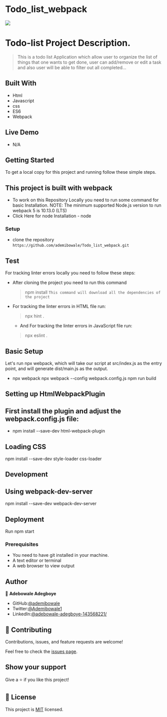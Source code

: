 # Todo_list_webpack

![](https://img.shields.io/badge/Microverse-blueviolet)

# Todo-list Project Description.

> This is a todo list Application which allow user to organize the  list of things that one wants to get done, user can add/remove or edit a task and also user will be able to filter out all completed…

 ## Built With

- Html
- Javascript
- css
- ES6
- Webpack

## Live Demo

- N/A

## Getting Started

To get a local copy for this project and running follow these simple steps.

## This project is built with webpack

 - To work on this Repository Locally you need to run some command for basic Installation. NOTE: The minimum supported Node.js version to run webpack 5 is 10.13.0 (LTS)
- Click Here for node Installation - node


### Setup

- clone the repository `https://github.com/ademibowale/Todo_list_webpack.git`

## Test

For tracking linter errors locally you need to follow these steps:

- After cloning the project you need to run this command
  > npm install
   `This command will download all the dependencies of the project`

- For tracking the linter errors in HTML file run:
  > npx hint .

  - And For tracking the linter errors in JavaScript file run:
  > npx eslint .

## Basic Setup

Let's run npx webpack, which will take our script at src/index.js as the entry point, and will generate dist/main.js as the output.

- npx webpack npx webpack --config webpack.config.js npm run build

## Setting up HtmlWebpackPlugin

## First install the plugin and adjust the webpack.config.js file:

- npm install --save-dev html-webpack-plugin

## Loading CSS

npm install --save-dev style-loader css-loader

## Development

## Using webpack-dev-server

npm install --save-dev webpack-dev-server

## Deployment

Run  npm start

### Prerequisites

- You need to have git installed in your machine.
- A text editor or terminal
- A web browser to view output

## Author

👤 **Adebowale Adegboye**

- GitHub:[@ademibowale](https://github.com/ademibowale)
- Twitter:[@Ademibowale1]( https://twitter.com/Ademibowale1)
- LinkedIn:[@adebowale-adegboye-143568221/](https://www.linkedin.com/in/adebowale-adegboye-143568221/)

## 🤝 Contributing

Contributions, issues, and feature requests are welcome!

Feel free to check the [issues page](https://github.com/ademibowale/Todo_list_webpack.git).

## Show your support

Give a ⭐️ if you like this project!

## 📝 License

This project is [MIT](./MIT.md) licensed.
